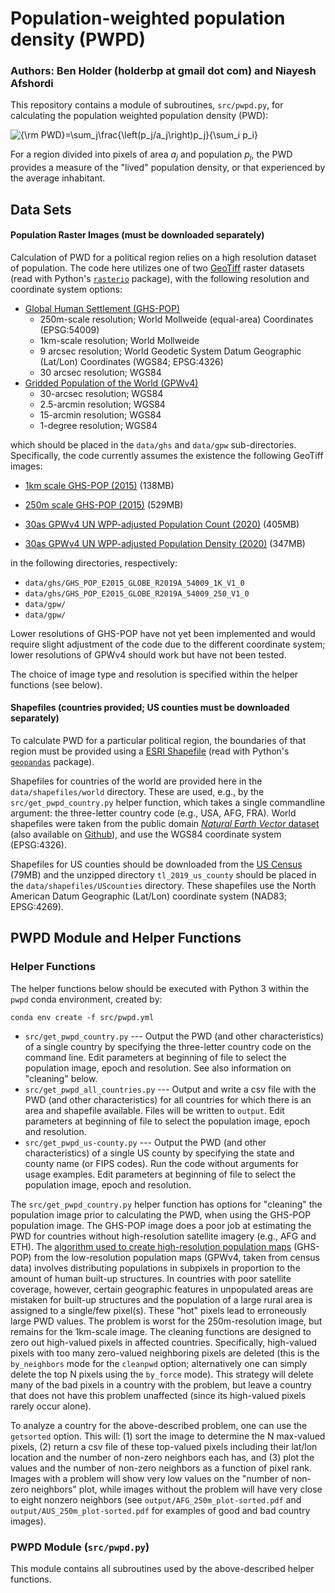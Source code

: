 # Population-weighted population density (PWPD)
### Authors: Ben Holder (holderbp at gmail dot com) and Niayesh Afshordi

This repository contains a module of subroutines, `src/pwpd.py`, for calculating the population weighted population density (PWD):

<img src="https://latex.codecogs.com/gif.latex?{\rm&space;PWD}=\sum_j\frac{\left(p_j/a_j\right)p_j}{\sum_i&space;p_i}" title="{\rm PWD}=\sum_j\frac{\left(p_j/a_j\right)p_j}{\sum_i p_i}" />

For a region divided into pixels of area <i>a<sub>j</sub></i> and population <i>p<sub>j</sub></i>, the PWD provides a measure of the "lived" population density, or that experienced by the average inhabitant.

## Data Sets

#### Population Raster Images (must be downloaded separately)

Calculation of PWD for a political region relies on a high resolution dataset of population.  The code here utilizes one of two [GeoTiff](https://earthdata.nasa.gov/esdis/eso/standards-and-references/geotiff) raster datasets (read with Python's [`rasterio`](https://rasterio.readthedocs.io/en/latest/) package), with the following resolution and coordinate system options:

* [Global Human Settlement (GHS-POP)](https://ghsl.jrc.ec.europa.eu/ghs_pop2019.php)
  * 250m-scale resolution; World Mollweide (equal-area) Coordinates (EPSG:54009)
  * 1km-scale resolution; World Mollweide
  * 9 arcsec resolution; World Geodetic System Datum Geographic (Lat/Lon) Coordinates (WGS84; EPSG:4326)
  * 30 arcsec resolution; WGS84  
* [Gridded Population of the World (GPWv4)](https://sedac.ciesin.columbia.edu/data/collection/gpw-v4)
  * 30-arcsec resolution; WGS84 
  * 2.5-arcmin resolution; WGS84 
  * 15-arcmin resolution; WGS84 
  * 1-degree resolution; WGS84 

which should be placed in the `data/ghs` and `data/gpw` sub-directories. Specifically, the code currently assumes the existence the following GeoTiff images:

  * [1km scale GHS-POP (2015)](https://cidportal.jrc.ec.europa.eu/ftp/jrc-opendata/GHSL/GHS_POP_MT_GLOBE_R2019A/GHS_POP_E2015_GLOBE_R2019A_54009_1K/V1-0/GHS_POP_E2015_GLOBE_R2019A_54009_1K_V1_0.zip) (138MB)
  * [250m scale GHS-POP (2015)](https://cidportal.jrc.ec.europa.eu/ftp/jrc-opendata/GHSL/GHS_POP_MT_GLOBE_R2019A/GHS_POP_E2015_GLOBE_R2019A_54009_250/V1-0/GHS_POP_E2015_GLOBE_R2019A_54009_250_V1_0.zip) (529MB)

  * [30as GPWv4 UN WPP-adjusted Population Count (2020)](https://sedac.ciesin.columbia.edu/data/set/gpw-v4-population-count-adjusted-to-2015-unwpp-country-totals-rev11/data-download) (405MB)

  * [30as GPWv4 UN WPP-adjusted Population Density (2020)](https://sedac.ciesin.columbia.edu/data/set/gpw-v4-population-density-adjusted-to-2015-unwpp-country-totals-rev11/data-download) (347MB)

in the following directories, respectively:

 * `data/ghs/GHS_POP_E2015_GLOBE_R2019A_54009_1K_V1_0`
 * `data/ghs/GHS_POP_E2015_GLOBE_R2019A_54009_250_V1_0`
 * `data/gpw/`
 * `data/gpw/`

Lower resolutions of GHS-POP have not yet been implemented and would require slight adjustment of the code due to the different coordinate system; lower resolutions of GPWv4 should work but have not been tested.

The choice of image type and resolution is specified within the helper functions (see below).

#### Shapefiles (countries provided; US counties must be downloaded separately)

To calculate PWD for a particular political region, the boundaries of that region must be provided using a [ESRI Shapefile](https://www.esri.com/library/whitepapers/pdfs/shapefile.pdf) (read with Python's [`geopandas`](https://geopandas.org) package).

Shapefiles for countries of the world are provided here in the `data/shapefiles/world` directory.  These are used, e.g., by the `src/get_pwpd_country.py` helper function, which takes a single commandline argument: the three-letter country code (e.g., USA, AFG, FRA). World shapefiles were taken from the public domain [_Natural Earth Vector_ dataset](https://www.naturalearthdata.com/downloads/50m-cultural-vectors/50m-admin-0-countries-2/) (also available on [Github](https://github.com/nvkelso/natural-earth-vector)), and use the WGS84 coordinate system (EPSG:4326).

Shapefiles for US counties should be downloaded from the [US Census](https://www2.census.gov/geo/tiger/TIGER2019/COUNTY/) (79MB) and the unzipped directory `tl_2019_us_county` should be placed in the `data/shapefiles/UScounties` directory.  These shapefiles use the North American Datum Geographic (Lat/Lon) coordinate system (NAD83; EPSG:4269).

## PWPD Module and Helper Functions

### Helper Functions

The helper functions below should be executed with Python 3 within the `pwpd` conda environment, created by:

```
conda env create -f src/pwpd.yml
```

 * `src/get_pwpd_country.py` --- Output the PWD (and other characteristics) of a single country by specifying the three-letter country code on the command line.  Edit parameters at beginning of file to select the population image, epoch and resolution.  See also information on "cleaning" below.
 * `src/get_pwpd_all_countries.py` --- Output and write a csv file with the PWD (and other characteristics) for all countries for which there is an area and shapefile available.  Files will be written to `output`. Edit parameters at beginning of file to select the population image, epoch and resolution. 
 * `src/get_pwpd_us-county.py` --- Output the PWD (and other characteristics) of a single US county by specifying the state and county name (or FIPS codes). Run the code without arguments for usage examples.  Edit parameters at beginning of file to select the population image, epoch and resolution.

The `src/get_pwpd_country.py` helper function has options for "cleaning" the population image prior to calculating the PWD, when using the GHS-POP population image.  The GHS-POP image does a poor job at estimating the PWD for countries without high-resolution satellite imagery (e.g., AFG and ETH).  The [algorithm used to create high-resolution population maps](https://www.researchgate.net/profile/Martino_Pesaresi/publication/304625387_Development_of_new_open_and_free_multi-temporal_global_population_grids_at_250_m_resolution/links/5775219c08aead7ba06ff7d8/Development-of-new-open-and-free-multi-temporal-global-population-grids-at-250-m-resolution.pdf) (GHS-POP) from the low-resolution population maps (GPWv4, taken from census data) involves distributing populations in subpixels in proportion to the amount of human built-up structures.  In countries with poor satellite coverage, however, certain geographic features in unpopulated areas are mistaken for built-up structures and the population of a large rural area is assigned to a single/few pixel(s). These "hot" pixels lead to erroneously large PWD values.  The problem is worst for the 250m-resolution image, but remains for the 1km-scale image.  The cleaning functions are designed to zero out high-valued pixels in affected countries.  Specifically, high-valued pixels with too many zero-valued neighboring pixels are deleted (this is the `by_neighbors` mode for the `cleanpwd` option; alternatively one can simply delete the top N pixels using the `by_force` mode).  This strategy will delete many of the bad pixels in a country with the problem, but leave a country that does not have this problem unaffected (since its high-valued pixels rarely occur alone).

To analyze a country for the above-described problem, one can use the `getsorted` option. This will: (1) sort the image to determine the N max-valued pixels, (2) return a csv file of these top-valued pixels including their lat/lon location and the number of non-zero neighbors each has, and (3) plot the values and the number of non-zero neighbors as a function of pixel rank. Images with a problem will show very low values on the "number of non-zero neighbors" plot, while images without the problem will have very close to eight nonzero neighbors (see `output/AFG_250m_plot-sorted.pdf` and `output/AUS_250m_plot-sorted.pdf` for examples of good and bad country images).

### PWPD Module (`src/pwpd.py`)

This module contains all subroutines used by the above-described helper functions.

